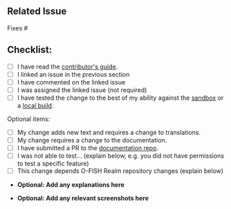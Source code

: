 ## Related Issue
<!--- If suggesting a new feature or change, please discuss it in an issue first -->
<!--- Please link to the issue by adding the issue number after the #: -->

Fixes #

## Checklist:
<!--- Please check off any appropriate boxes by replacing the whitespace with an `x` in the box -->
- [ ] I have read the [contributor's guide](https://wildaid.github.io/contribute/index.html).
- [ ] I linked an issue in the previous section
- [ ] I have commented on the linked issue
- [ ] I was assigned the linked issue (not required)
- [ ] I have tested the change to the best of my ability against the [sandbox](https://wildaid.github.io/contribute/sandbox.html) or a [local build](https://wildaid.github.io/build).

Optional items:
<!--- Please check off any appropriate boxes by replacing the whitespace with an `x` in the box -->
- [ ] My change adds new text and requires a change to translations.
- [ ] My change requires a change to the documentation.
- [ ] I have submitted a PR to the [documentation repo](https://github.com/WildAid/wildaid.github.io).
- [ ] I was not able to test... (explain below, e.g. you did not have permissions to test a specific feature)
- [ ] This change depends O-FISH Realm repository changes (explain below)

* **Optional: Add any explanations here** 



* **Optional: Add any relevant screenshots here** 



